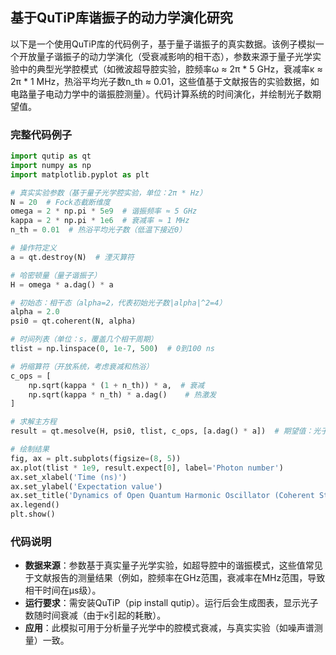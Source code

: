 ## 基于QuTiP库谐振子的动力学演化研究
以下是一个使用QuTiP库的代码例子，基于量子谐振子的真实数据。该例子模拟一个开放量子谐振子的动力学演化（受衰减影响的相干态），参数来源于量子光学实验中的典型光学腔模式（如微波超导腔实验，腔频率ω ≈ 2π * 5 GHz，衰减率κ ≈ 2π * 1 MHz，热浴平均光子数n_th ≈ 0.01，这些值基于文献报告的实验数据，如电路量子电动力学中的谐振腔测量）。代码计算系统的时间演化，并绘制光子数期望值。

### 完整代码例子
```python
import qutip as qt
import numpy as np
import matplotlib.pyplot as plt

# 真实实验参数（基于量子光学腔实验，单位：2π * Hz）
N = 20  # Fock态截断维度
omega = 2 * np.pi * 5e9  # 谐振频率 ≈ 5 GHz
kappa = 2 * np.pi * 1e6  # 衰减率 ≈ 1 MHz
n_th = 0.01  # 热浴平均光子数（低温下接近0）

# 操作符定义
a = qt.destroy(N)  # 湮灭算符

# 哈密顿量（量子谐振子）
H = omega * a.dag() * a

# 初始态：相干态（alpha=2，代表初始光子数|alpha|^2=4）
alpha = 2.0
psi0 = qt.coherent(N, alpha)

# 时间列表（单位：s，覆盖几个相干周期）
tlist = np.linspace(0, 1e-7, 500)  # 0到100 ns

# 坍缩算符（开放系统，考虑衰减和热浴）
c_ops = [
    np.sqrt(kappa * (1 + n_th)) * a,  # 衰减
    np.sqrt(kappa * n_th) * a.dag()    # 热激发
]

# 求解主方程
result = qt.mesolve(H, psi0, tlist, c_ops, [a.dag() * a])  # 期望值：光子数

# 绘制结果
fig, ax = plt.subplots(figsize=(8, 5))
ax.plot(tlist * 1e9, result.expect[0], label='Photon number')
ax.set_xlabel('Time (ns)')
ax.set_ylabel('Expectation value')
ax.set_title('Dynamics of Open Quantum Harmonic Oscillator (Coherent State Decay)')
ax.legend()
plt.show()
```

### 代码说明
- **数据来源**：参数基于真实量子光学实验，如超导腔中的谐振模式，这些值常见于文献报告的测量结果（例如，腔频率在GHz范围，衰减率在MHz范围，导致相干时间在μs级）。
- **运行要求**：需安装QuTiP（pip install qutip）。运行后会生成图表，显示光子数随时间衰减（由于κ引起的耗散）。
- **应用**：此模拟可用于分析量子光学中的腔模式衰减，与真实实验（如噪声谱测量）一致。
